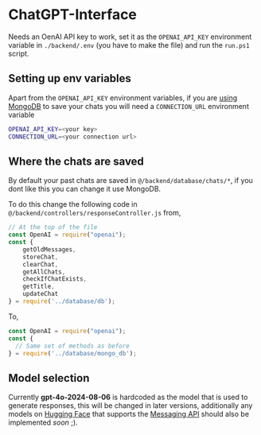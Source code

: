 ﻿# ChatGPT-Interface

Needs an OenAI API key to work, set it as the `OPENAI_API_KEY` environment variable in `./backend/.env` (you have to make the file) and run the `run.ps1` script.

## Setting up env variables

Apart from the `OPENAI_API_KEY` environment variables, if you are [using MongoDB](#where-the-chats-are-saved) to save your chats
you will need a `CONNECTION_URL` environment variable 
```bash
OPENAI_API_KEY=<your key>
CONNECTION_URL=<your connection url>
```

## Where the chats are saved

By default your past chats are saved in `@/backend/database/chats/*`, if you dont like this you can change it use MongoDB.

To do this change the following code in `@/backend/controllers/responseController.js` from,

```js
// At the top of the file
const OpenAI = require("openai");
const { 
    getOldMessages, 
    storeChat, 
    clearChat, 
    getAllChats, 
    checkIfChatExists, 
    getTitle, 
    updateChat 
} = require('../database/db');
```

To,

```js
const OpenAI = require("openai");
const { 
  // Same set of methods as before
} = require('../database/mongo_db');
```

## Model selection

Currently **gpt-4o-2024-08-06** is hardcoded as the model that is used to generate responses, this will be changed in later versions, additionally any models on
<a href='https://huggingface.co/blog/tgi-messages-api'>Hugging Face</a> that supports the <a href="https://huggingface.co/blog/tgi-messages-api">Messaging API</a> should also be implemented *soon* ;).

